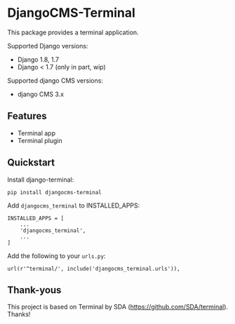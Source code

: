 DjangoCMS-Terminal
===============


This package provides a terminal application.

Supported Django versions:

* Django 1.8, 1.7
* Django < 1.7 (only in part, wip)


Supported django CMS versions:

* django CMS 3.x


Features
--------

* Terminal app
* Terminal plugin

Quickstart
----------

Install django-terminal:

    pip install djangocms-terminal

Add ``djangocms_terminal`` to INSTALLED_APPS:

    INSTALLED_APPS = [
        ...
        'djangocms_terminal',
        ...
    ]

Add the following to your ``urls.py``:

    url(r'^terminal/', include('djangocms_terminal.urls')),

Thank-yous
----------

This project is based on Terminal by SDA (https://github.com/SDA/terminal). Thanks!